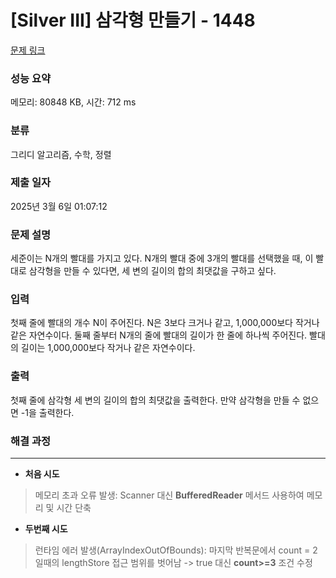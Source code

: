 # [Silver III] 삼각형 만들기 - 1448 

[문제 링크](https://www.acmicpc.net/problem/1448) 

### 성능 요약

메모리: 80848 KB, 시간: 712 ms

### 분류

그리디 알고리즘, 수학, 정렬

### 제출 일자

2025년 3월 6일 01:07:12

### 문제 설명

<p>세준이는 N개의 빨대를 가지고 있다. N개의 빨대 중에 3개의 빨대를 선택했을 때, 이 빨대로 삼각형을 만들 수 있다면, 세 변의 길이의 합의 최댓값을 구하고 싶다.</p>

### 입력 

 <p>첫째 줄에 빨대의 개수 N이 주어진다. N은 3보다 크거나 같고, 1,000,000보다 작거나 같은 자연수이다. 둘째 줄부터 N개의 줄에 빨대의 길이가 한 줄에 하나씩 주어진다. 빨대의 길이는 1,000,000보다 작거나 같은 자연수이다.</p>

### 출력 

 <p>첫째 줄에 삼각형 세 변의 길이의 합의 최댓값을 출력한다. 만약 삼각형을 만들 수 없으면 -1을 출력한다.</p>

### 해결 과정
---
* **처음 시도**
  
 >메모리 초과 오류 발생: Scanner 대신 **BufferedReader** 메서드 사용하여 메모리 및 시간 단축 

* **두번째 시도**
  
 >런타임 에러 발생(ArrayIndexOutOfBounds): 마지막 반복문에서 count = 2 일때의 lengthStore 접근 범위를 벗어남 -> true 대신 **count>=3** 조건 수정 

